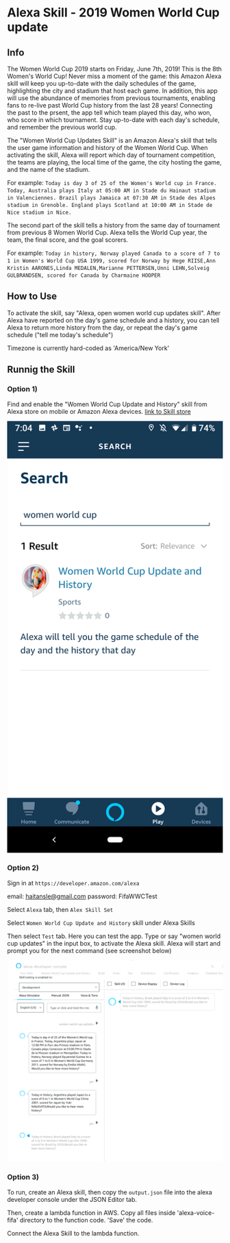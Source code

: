 # Alexa Skill - 2019 Women World Cup update

## Info 

The Women World Cup 2019 starts on Friday, June 7th, 2019! This is the 8th Women's World Cup! Never miss a moment of the game: this Amazon Alexa skill will keep you up-to-date with the daily schedules of the game, highlighting the city and stadium that host each game. In addition, this app will use the abundance of memories from previous tournaments, enabling fans to re-live past World Cup history from the last 28 years! Connecting the past to the prsent, the app tell which team played this day, who won, who score in which tournament. Stay up-to-date with each day's schedule, and remember the previous world cup. 

The "Women World Cup Updates Skill" is an Amazon Alexa's skill that tells the user game information and history of the Women World Cup. When activating the skill, Alexa will report which day of tournament competition, the teams are playing, the local time of the game, the city hosting the game, and the name of the stadium. 

For example: 
`Today is day 3 of 25 of the Women's World cup in France. 
Today, Australia plays Italy at 05:00 AM in Stade du Hainaut stadium in Valenciennes.
Brazil plays Jamaica at 07:30 AM in Stade des Alpes stadium in Grenoble.
England plays Scotland at 10:00 AM in Stade de Nice stadium in Nice.
`

The second part of the skill tells a history from the same day of tournament from previous 8 Women World Cup. Alexa tells the World Cup year, the team, the final score, and the goal scorers. 

For example: 
`Today in history, Norway played Canada to a score of 7 to 1 in Women's World Cup USA 1999, scored for Norway by Hege RIISE,Ann Kristin AARONES,Linda MEDALEN,Marianne PETTERSEN,Unni LEHN,Solveig GULBRANDSEN, scored for Canada by Charmaine HOOPER`

## How to Use

To activate the skill, say "Alexa, open women world cup updates skill". After Alexa have reported on the day's game schedule and a history, you can tell Alexa to return more history from the day, or repeat the day's game schedule ("tell me today's schedule")

Timezone is currently hard-coded as 'America/New York'

## Runnig the Skill 

### Option 1) 

Find and enable the "Women World Cup Update and History" skill from Alexa store on mobile or Amazon Alexa devices. [link to Skill store](https://skills-store.amazon.com/deeplink/dp/B07SVWXJ6H?deviceType=app&share&refSuffix=ss_copy)

![Alexa skill](/img/alexa-skill.png)

### Option 2)

Sign in at `https://developer.amazon.com/alexa`

email: haitansle@gmail.com
password: FifaWWCTest

Select `Alexa` tab, then `Alex Skill Set`

Select `Women World Cup Update and History` skill under Alexa Skills

Then select `Test` tab. Here you can test the app. Type or say "women world cup updates" in the input box, to activate the Alexa skill. Alexa will start and prompt you for the next command (see screenshot below)

![Developer Console](/img/developer-console.png)

### Option 3) 

To run, create an Alexa skill, then copy the `output.json` file into the alexa developer console under the JSON Editor tab. 

Then, create a lambda function in AWS. Copy all files inside 'alexa-voice-fifa' directory to the function code. 'Save' the code. 

Connect the Alexa Skill to the lambda function. 




